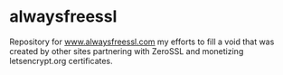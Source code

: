 # alwaysfreessl
Repository for www.alwaysfreessl.com my efforts to fill a void that was created by other sites partnering with ZeroSSL and monetizing letsencrypt.org certificates.
